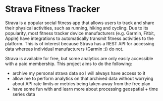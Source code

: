 # Strava Fitness Tracker

Strava is a popular social fitness app that allows users to track and share their physical activities, such as running, hiking and cycling. Due to its popularity, most fitness tracker device manufacturers (e.g. Garmin, Fitbit, Apple) have integrations to automatically transmit fitness activities to the platform. This is of interest because Strava has a REST API for accessing data whereas individual manufacturers (Garmin :() do not.

Strava is available for free, but some analytics are only easily accessible with a paid membership. This project aims to do the following:
- archive my personal strava data so I will always have access to it
- allow me to perform analytics on that archived data without worrying about API rate limits or metrics being taken away from the free plan
- have some fun with and learn more about processing geospatial + time series data